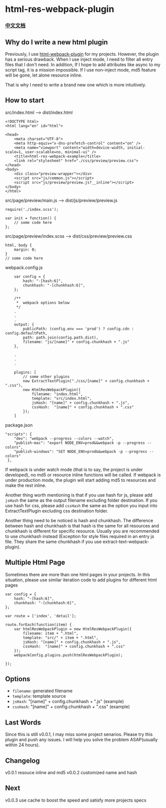 # html-res-webpack-plugin

### [中文文档](https://github.com/lcxfs1991/html-res-webpack-plugin/blob/master/README_ZH.md)

## Why do I write a new html plugin

Previously, I use [html-webpack-plugin](https://github.com/ampedandwired/html-webpack-plugin) for my projects. However, the plugin has a serious drawback. When I use inject mode, I need to filter all entry files that I don't need. In addition, If I hope to add attributes like async to my script tag, it is a mission impossible. If I use non-inject mode, md5 feature will be gone, let alone resource inline.

That is why I need to write a brand new one which is more intuitively.

## How to start

src/index.html
--> 
dist/index.html
```
<!DOCTYPE html>
<html lang="en" id="html">

<head>
    <meta charset="UTF-8">
    <meta http-equiv="x-dns-prefetch-control" content="on" />
    <meta name="viewport" content="width=device-width, initial-scale=1, user-scalable=no, minimal-ui" />
    <title>html-res-webpack-example</title>
    <link rel="stylesheet" href="./css/preview/preview.css">
</head>
<body>
    <div class="preview-wrapper"></div>
    <script src="js/common.js"></script>
    <script src="js/preview/preview.js?__inline"></script>
</body>
</html>
```

src/page/preview/main.js
-->
dist/js/preview/preview.js
```
require('./index.scss');

var init = function() {
	// some code here	
};
```

src/page/preview/index.scss
-->
dist/css/preview/preview.css
```
html, body {
	margin: 0;
}
// some code here
```

webpack.config.js
```
	var config = {
		hash: "-[hash:6]",
		chunkhash: "-[chunkhash:6]",
	};

    /**
     *  webpack options below
     */
    .
    .
    .
    output: {
        publicPath: (config.env === 'prod') ? config.cdn : config.defaultPath,
        path: path.join(config.path.dist),
        filename: "js/[name]" + config.chunkhash + ".js"
    },
    
    .
    .
    .

	plugins: [
		// some other plugins
        new ExtractTextPlugin("./css/[name]" + config.chunkhash + ".css"),
		new HtmlResWebpackPlugin({
	        filename: "index.html",
	        template: "src/index.html",
	        jsHash: "[name]" + config.chunkhash + ".js",
            cssHash:  "[name]" + config.chunkhash + ".css"
	    });
	]
```

package.json
```
"scripts": {
    "dev": "webpack --progress --colors --watch",
    "publish-mac": "export NODE_ENV=prod&&webpack -p --progress --colors",
    "publish-windows": "SET NODE_ENV=prod&&webpack -p --progress --colors"
 },

```

If webpack is under watch mode (that is to say, the project is under developed), no md5 or resource inline functions will be called. If webpack is under production mode, the plugin will start adding md5 to resources and make the rest inline.

Another thing worth mentioning is that if you use hash for js, please add `jsHash` the same as the output filename excluding folder destination. If you use hash for css, please add `cssHash` the same as the option you input into ExtractTextPlugin excluding css destination folder.  

Another thing need to be noticed is hash and chunkhash. The difference between hash and chunkhash is that hash is the same for all resources and chunkhash is different for specific resource. Usually you are recommended to use chunkhash instead (Exception for style files required in an entry js file. They share the same chunkhash if you use extract-text-webpack-plugin).

## Multiple Html Page
Sometimes there are more than one html pages in your projects. In this situation, please use similar iteration code to add plugins for different html pages
```
var config = {
	hash: "-[hash:6]",
	chunkhash: "-[chunkhash:6]",
};

var route = ['index', 'detail'];

route.forEach(function(item) {
    var htmlResWebpackPlugin = new HtmlResWebpackPlugin({
        filename: item + ".html",
        template: "src/" + item + ".html",
        jsHash: "[name]" + config.chunkhash + ".js",
        cssHash:  "[name]" + config.chunkhash + ".css"
    });
    webpackConfig.plugins.push(htmlResWebpackPlugin);

});
```


## Options
- `filename`: generated filename
- `template`: template source
- `jsHash`: "[name]" + config.chunkhash + ".js" (example)
- `cssHash`:  "[name]" + config.chunkhash + ".css" (example)

## Last Words
Since this is still v0.0.1, I may miss some project senarios. Please try this plugin and push any issues. I will help you solve the problem ASAP(usually within 24 hours).


## Changelog
v0.0.1 resouce inline and md5
v0.0.2 customized name and hash

## Next
v0.0.3 use cache to boost the speed and satisfy more projects specs